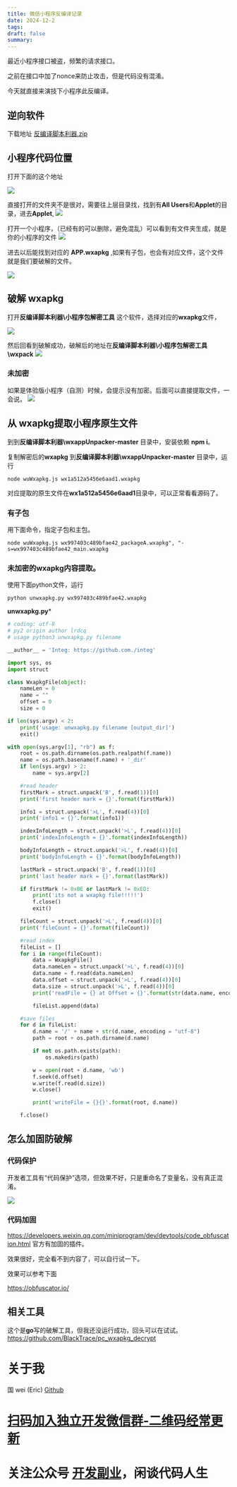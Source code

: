 ```yaml
---
title: 微信小程序反编译记录
date: 2024-12-2
tags: 
draft: false
summary:
---
```


最近小程序接口被盗，频繁的请求接口。

之前在接口中加了nonce来防止攻击，但是代码没有混淆。

今天就直接来演技下小程序此反编译。

## 逆向软件
下载地址 [反编译脚本利器.zip](https://github.com/ygweric/test-files/blob/master/%E5%8F%8D%E7%BC%96%E8%AF%91%E8%84%9A%E6%9C%AC%E5%88%A9%E5%99%A8.zip)


## 小程序代码位置

打开下面的这个地址

![](Pasted%20image%2020241202145824.png)


直接打开的文件夹不是很对，需要往上层目录找，找到有**All Users**和**Applet**的目录，进去**Applet**,
![](Pasted%20image%2020241202145904.png)

打开一个小程序，（已经有的可以删除，避免混乱）可以看到有文件夹生成，就是你的小程序的文件
![](Pasted%20image%2020241202150134.png)


进去以后能找到对应的 **__APP__.wxapkg** ,如果有子包，也会有对应文件，这个文件就是我们要破解的文件。

![](Pasted%20image%2020241202150207.png)

## 破解 wxapkg
打开**反编译脚本利器\小程序包解密工具** 这个软件，选择对应的**wxapkg**文件，

![](Pasted%20image%2020241202150426.png)

然后回看到破解成功，破解后的地址在**反编译脚本利器\小程序包解密工具\wxpack**
![](Pasted%20image%2020241202150522.png)


### 未加密

如果是体验版小程序（自测）时候，会提示没有加密。后面可以直接提取文件，一会说。
![](Pasted%20image%2020241202150647.png)



## 从 wxapkg提取小程序原生文件

到到**反编译脚本利器\wxappUnpacker-master** 目录中，安装依赖 **npm i**。


复制解密后的**wxapkg** 到**反编译脚本利器\wxappUnpacker-master** 目录中，运行
```
node wuWxapkg.js wx1a512a5456e6aad1.wxapkg 
```
 对应提取的原生文件在**wx1a512a5456e6aad1**目录中，可以正常看看源码了。


### 有子包

用下面命令，指定子包和主包。

```
node wuWxapkg.js wx997403c489bfae42_packageA.wxapkg", "-s=wx997403c489bfae42_main.wxapkg
```



### 未加密的wxapkg内容提取。


使用下面python文件，运行
```
python unwxapkg.py wx997403c489bfae42.wxapkg
```

**unwxapkg.py***
```python
# coding: utf-8
# py2 origin author lrdcq
# usage python3 unwxapkg.py filename

__author__ = 'Integ: https://github.com./integ'

import sys, os
import struct

class WxapkgFile(object):
    nameLen = 0
    name = ""
    offset = 0
    size = 0

if len(sys.argv) < 2:
    print('usage: unwxapkg.py filename [output_dir]')
    exit()

with open(sys.argv[1], "rb") as f:
    root = os.path.dirname(os.path.realpath(f.name))
    name = os.path.basename(f.name) + '_dir'
    if len(sys.argv) > 2:
        name = sys.argv[2]

    #read header
    firstMark = struct.unpack('B', f.read(1))[0]
    print('first header mark = {}'.format(firstMark))

    info1 = struct.unpack('>L', f.read(4))[0]
    print('info1 = {}'.format(info1))

    indexInfoLength = struct.unpack('>L', f.read(4))[0]
    print('indexInfoLength = {}'.format(indexInfoLength))

    bodyInfoLength = struct.unpack('>L', f.read(4))[0]
    print('bodyInfoLength = {}'.format(bodyInfoLength))

    lastMark = struct.unpack('B', f.read(1))[0]
    print('last header mark = {}'.format(lastMark))

    if firstMark != 0xBE or lastMark != 0xED:
        print('its not a wxapkg file!!!!!')
        f.close()
        exit()

    fileCount = struct.unpack('>L', f.read(4))[0]
    print('fileCount = {}'.format(fileCount))

    #read index
    fileList = []
    for i in range(fileCount):
        data = WxapkgFile()
        data.nameLen = struct.unpack('>L', f.read(4))[0]
        data.name = f.read(data.nameLen)
        data.offset = struct.unpack('>L', f.read(4))[0]
        data.size = struct.unpack('>L', f.read(4))[0]
        print('readFile = {} at Offset = {}'.format(str(data.name, encoding = "utf-8"), data.offset))

        fileList.append(data)

    #save files
    for d in fileList:
        d.name = '/' + name + str(d.name, encoding = "utf-8")
        path = root + os.path.dirname(d.name)

        if not os.path.exists(path):
            os.makedirs(path)

        w = open(root + d.name, 'wb')
        f.seek(d.offset)
        w.write(f.read(d.size))
        w.close()

        print('writeFile = {}{}'.format(root, d.name))

    f.close()
```


## 怎么加固防破解

### 代码保护
开发者工具有“代码保护”选项，但效果不好，只是重命名了变量名，没有真正混淆。

![](企业微信截图_17331172462966.png)


### 代码加固

https://developers.weixin.qq.com/miniprogram/dev/devtools/code_obfuscation.html
官方有加固的插件。

效果很好，完全看不到内容了，可以自行试一下。

效果可以参考下面

https://obfuscator.io/



## 相关工具

这个是**go**写的破解工具，但我还没运行成功，回头可以在试试。
https://github.com/BlackTrace/pc_wxapkg_decrypt



# 关于我
国 wei (Eric)
[Github](https://github.com/ygweric)

# [扫码加入独立开发微信群-二维码经常更新](https://raw.githubusercontent.com/ygweric/ygweric.github.io/main/assets/qr-schedule-update/indenpendent_dev.png)

# 关注公众号 [开发副业](https://github.com/ygweric/ygweric.github.io/blob/main/assets/jinjing/wx_office_account_qr.png?raw=true)，闲谈代码人生
